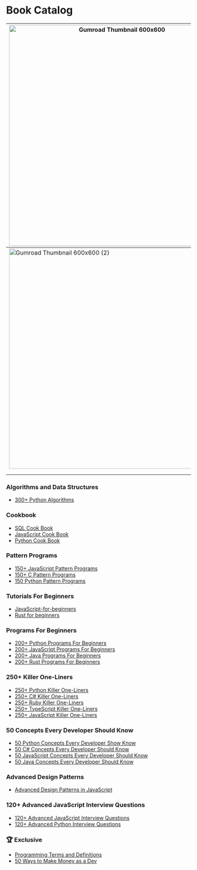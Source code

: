 # Book Catalog

| [<img width="600" height="600" alt="Gumroad Thumbnail 600x600" src="https://github.com/user-attachments/assets/c71384a9-561b-48b9-8085-ecb45dce3f4c" />](https://www.amazon.com/-/es/Hernando-Abella-ebook/dp/B0F2ZC8GQX) | [<img width="600" height="600" alt="Programming Cheat Sheets (1)" src="https://github.com/user-attachments/assets/f6bd97fc-e7ea-4e96-9275-321de0615936" />](https://www.amazon.com/-/es/Ultimate-AI-Cheat-sheet-Entrepreneurs/dp/B0F27YC1V9) | [Python Cheat Sheet](https://www.amazon.com/-/es/Hernando-Abella-ebook/dp/B0DK22TT6N/) | [<img width="600" height="600" alt="Gumroad Thumbnail 600x600 (3)" src="https://github.com/user-attachments/assets/04c6b87f-5bbc-445d-88ff-cbfe76e59247" />](https://www.amazon.com/-/es/Hernando-Abella-ebook/dp/B0DJCY3TPX)  | [<img width="600" height="600" alt="Gumroad Thumbnail 600x600 (4)" src="https://github.com/user-attachments/assets/ea11578d-5406-4876-bc57-2680a89cf54b" />](https://www.amazon.com/-/es/dp/B0DKMBC3C2) |
| --- | --- | --- | --- | --- |
| [<img width="600" height="600" alt="Gumroad Thumbnail 600x600 (2)" src="https://github.com/user-attachments/assets/b760bde9-5862-4f91-8493-916de84a751b" />](https://www.amazon.com/-/es/Hernando-Abella-ebook/dp/B0DYF9BNQV) | [<img width="600" height="600" alt="Gumroad Thumbnail 600x600 (1)" src="https://github.com/user-attachments/assets/90d3d1b7-2716-451a-9a40-da90213056af" />](https://www.amazon.com/-/es/Hernando-Abella-ebook/dp/B0F5ZPJJ92) | | | |
| | | | | |
| | | | | |



### Algorithms and Data Structures
- [300+ Python Algorithms](https://www.amazon.com/300-Python-Algorithms-Mastering-Problem-Solving-ebook/dp/B0DJFS471K)

### Cookbook
- [SQL Cook Book](https://www.amazon.com/-/es/Hernando-Abella/dp/B0CWVK8B9R)
- [JavaScript Cook Book](https://www.amazon.com/Hernando-Abella/dp/B0CPDSXDGL)
- [Python Cook Book](https://www.amazon.com/-/es/Hernando-Abella/dp/B0D7VK6BMJ) 

### Pattern Programs
- [150+ JavaScript Pattern Programs](https://www.amazon.com/150-JavaScript-Pattern-Programs-creativity/dp/B0CV1GBW28)
- [150+ C Pattern Programs](https://www.amazon.com/150-Pattern-Programs-creativity-statements/dp/B0CTZW4Y9V)
- [150 Python Pattern Programs](https://www.amazon.com/Hernando-Abella-ebook/dp/B0CVNG3PRV) 

### Tutorials For Beginners
- [JavaScript-for-beginners](https://www.amazon.com/JavaScript-Beginners-Hernando-Abella/dp/B0CRHYGXNC)
- [Rust for beginners](https://www.amazon.com/Rust-Beginners-Lets-Learn-together/dp/B0CT3NP1JB)

### Programs For Beginners
- [200+ Python Programs For Beginners](https://www.amazon.com/-/es/Hernando-Abella/dp/B0CVLQTKHG)
- [200+ JavaScript Programs For Beginners](https://www.amazon.com/JavaScript-Programs-Beginners-Hernando-Abella/dp/B0CQ5KVQGH)
- [200+ Java Programs For Beginners](https://www.amazon.com/-/es/Hernando-Abella-ebook/dp/B0DM4HMBG8)
- [200+ Rust Programs For Beginners](https://www.amazon.com/-/es/Hernando-Abella-ebook/dp/B0DHT9R764)

### 250+ Killer One-Liners
- [250+ Python Killer One-Liners](https://www.amazon.com/-/es/250-Killer-Python-One-Liners-solutions/dp/B0D47JMKGX)
- [250+ C# Killer One-Liners](https://www.amazon.com/-/es/Hernando-Abella-ebook/dp/B0D2ZM71J8)
- [250+ Ruby Killer One-Liners](https://www.amazon.com/250-Killer-Ruby-One-Liners-Transform-ebook/dp/B0CXF57XT9)
- [250+ TypeScript Killer One-Liners](https://www.amazon.com/250-Killer-TypeScript-One-Liners-Transform-ebook/dp/B0CYHZ5QKJ)
- [250+ JavaScript Killer One-Liners](https://www.amazon.com/Hernando-Abella/dp/B0CN58RHGF)

### 50 Concepts Every Developer Should Know
- [50 Python Concepts Every Developer Show Know](https://www.amazon.com/-/es/Hernando-Abella-ebook/dp/B0CW9LWMTB)
- [50 C# Concepts Every Developer Should Know](https://www.amazon.com/dp/B0CVFYGK2B)
- [50 JavaScript Concepts Every Developer Should Know](https://www.amazon.com/Hernando-Abella-ebook/dp/B0CNC4WZT6)
- [50 Java Concepts Every Developer Should Know](https://www.amazon.com/Java-Concepts-Every-Developer-Should-ebook/dp/B0CPPZ1BVM)

### Advanced Design Patterns
- [Advanced Design Patterns in JavaScript](https://www.amazon.com/Design-Patterns-JavaScript-Optimizing-applications/dp/B0CNWGV8W5)

### 120+ Advanced JavaScript Interview Questions
- [120+ Advanced JavaScript Interview Questions](https://www.amazon.com/120-Advanced-JavaScript-Interview-Questions/dp/B0CL9ZKTLV)
- [120+ Advanced Python Interview Questions](https://www.amazon.com/dp/B0CLM68FNR)

### 🏆 Exclusive
- [Programming Terms and Definitions](https://www.amazon.com/-/es/Hernando-Abella-ebook/dp/B0CN2R71Y7)
- [50 Ways to Make Money as a Dev](https://www.amazon.com/Ways-Make-Money-Dev-developer/dp/B0CXM1JDKL)
